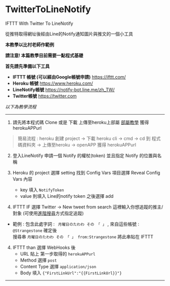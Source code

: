 # TwitterToLineNotify
IFTTT With Twitter To LineNotify <br/>

從推特取得網址後經由Line的Notify通知圖片與推文的一個小工具

**本教學以比村老師作範例**

**請注意! 本篇教學目前需要一點程式基礎**

**首先請先準備以下工具**

* **IFTTT 帳號 (可以經由Google帳號申請)**  https://ifttt.com/          <br/>
* **Heroku 帳號** https://www.heroku.com/                            <br/>
* **LineNotify帳號** https://notify-bot.line.me/zh_TW/               <br/>
* **Twitter帳號** https://twitter.com                                <br/> 

*以下為教學流程*

--------------------------------------------------

1. 請先將本程式碼 Clone 或是 下載 上傳至heroku上部屬 [部屬教學](https://dwatow.github.io/2018/01-13-heroku-node-mvp/) 獲得 herokuAPPurl
> 簡易流程 : heroku 創建 project -> 下載 heroku cli -> cmd -> cd 到 程式碼資料夾 -> 上傳至heroku -> openAPP 獲得 herokuAPPurl 

2. 登入LineNotify 申請一個 Notify 的權杖(token) 並且指定 Notify 的位置與名稱

3. Heroku 的 project 選擇 setting 找到 Config Vars 項目選擇 Reveal Config Vars 內容 
   * key 填入 ```NotifyToken```
   * value 則填入 Line的notify token 之後選擇 add

3. IFTTT  IF 選擇 Twitter -> New tweet from search 這裡輸入你想追蹤的推主/對象 (可使用[進階搜尋](https://twitter.com/search-advanced?lang=zh-tw)方式指定追蹤)
* 範例 : 包含此處字詞 :  ``` 月曜日のたわわ その 「 」```  ,  來自這些帳號 : ```@Strangestone``` 確定後 <br/>
  搜尋串 ```月曜日のたわわ その 「 」 from:Strangestone``` 將此串貼在 IFTTT 
  
4. IFTTT than 選擇 WebHooks 後 
   * URL 貼上 第一步取得的 ``` herokuAPPurl ```
   * Method 選擇 ``` post ```
   * Content Type 選擇 ``` application/json ```
   * Body 填入 ```{"FirstLinkUrl":"{{FirstLinkUrl}}"}```

--------------------------------------------------
